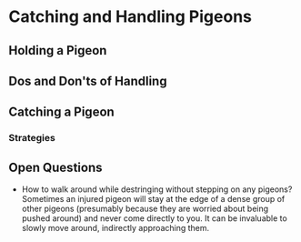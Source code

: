 # Catching and Handling Pigeons

## Holding a Pigeon

## Dos and Don'ts of Handling

## Catching a Pigeon

### Strategies



## Open Questions

- How to walk around while destringing without stepping on any pigeons? Sometimes an injured pigeon will stay at the edge of a dense group of other pigeons (presumably because they are worried about being pushed around) and never come directly to you. It can be invaluable to slowly move around, indirectly approaching them.
